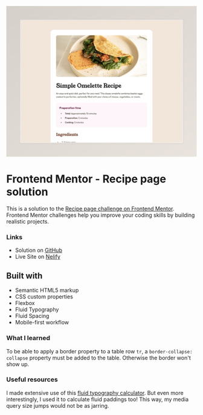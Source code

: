 ![](./screenshot.jpeg)

# Frontend Mentor - Recipe page solution

This is a solution to the [Recipe page challenge on Frontend Mentor](https://www.frontendmentor.io/challenges/recipe-page-KiTsR8QQKm). Frontend Mentor challenges help you improve your coding skills by building realistic projects.

### Links

- Solution on [GitHub](https://github.com/sydalwedaie/fm-recipe-page)
- Live Site on [Nelify](https://fm-recipe-page-KiTsR.netlify.app)

## Built with

- Semantic HTML5 markup
- CSS custom properties
- Flexbox
- Fluid Typography
- Fluid Spacing
- Mobile-first workflow

### What I learned

To be able to apply a border property to a table row `tr`, a `border-collapse: collapse` property must be added to the table. Otherwise the border won't show up.

### Useful resources

I made extensive use of this [fluid typography calculator](https://fluidtypography.com/#usarusFluidTypographyGetStarted). But even more interestingly, I used it to calculate fluid paddings too! This way, my media query size jumps would not be as jarring.
